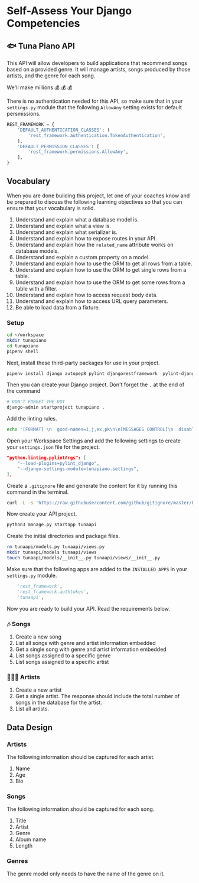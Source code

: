 # Self-Assess Your Django Competencies

## 🐟 Tuna Piano API

This API will allow developers to build applications that recommend songs based on a provided genre. It will manage artists, songs produced by those artists, and the genre for each song.

We'll make millions 💰 💰 💰

There is no authentication needed for this API, so make sure that in your `settings.py` module that the following `AllowAny` setting exists for default persmissions.

```py
REST_FRAMEWORK = {
    'DEFAULT_AUTHENTICATION_CLASSES': (
        'rest_framework.authentication.TokenAuthentication',
    ),
    'DEFAULT_PERMISSION_CLASSES': [
        'rest_framework.permissions.AllowAny',
    ],
}
```

## Vocabulary

When you are done building this project, let one of your coaches know and be prepared to discuss the following learning objectives so that you can ensure that your vocabulary is solid.

1. Understand and explain what a database model is.
2. Understand and explain what a view is.
3. Understand and explain what serializer is.
4. Understand and explain how to expose routes in your API.
5.  Understand and explain how the `related_name` attribute works on database models.
6. Understand and explain a custom property on a model.
7. Understand and explain how to use the ORM to get all rows from a table.
8. Understand and explain how to use the ORM to get single rows from a table.
9. Understand and explain how to use the ORM to get some rows from a table with a filter.
10. Understand and explain how to access request body data.
11. Understand and explain how to access URL query parameters.
12. Be able to load data from a fixture.


### Setup

```sh
cd ~/workspace
mkdir tunapiano
cd tunapiano
pipenv shell
```

Next, install these third-party packages for use in your project.

```sh
pipenv install django autopep8 pylint djangorestframework  pylint-django
```

Then you can create your Django project. Don't forget the `.` at the end of the command

```sh
# DON'T FORGET THE DOT
django-admin startproject tunapiano .
```

Add the linting rules.

```sh
echo '[FORMAT] \n  good-names=i,j,ex,pk\n\n[MESSAGES CONTROL]\n  disable=broad-except,imported-auth-user,missing-class-docstring,no-self-use,abstract-method\n\n[MASTER]\n  disable=C0114,\n' > .pylintrc
```

Open your Workspace Settings and add the following settings to create your `settings.json` file for the project.

```json
"python.linting.pylintArgs": [
    "--load-plugins=pylint_django",
    "--django-settings-module=tunapiano.settings",
],
```

Create a `.gitignore` file and generate the content for it by running this command in the terminal.

```sh
curl -L -s 'https://raw.githubusercontent.com/github/gitignore/master/Python.gitignore' > .gitignore
```

Now create your API project.

```sh
python3 manage.py startapp tunaapi
```

Create the initial directories and package files.

```sh
rm tunaapi/models.py tunaapi/views.py
mkdir tunaapi/models tunaapi/views
touch tunaapi/models/__init__.py tunaapi/views/__init__.py
```

Make sure that the following apps are added to the `INSTALLED_APPS` in your `settings.py` module.

```py
    'rest_framework',
    'rest_framework.authtoken',
    'tunaapi',
```

Now you are ready to build your API. Read the requirements below.

### 🎶 Songs

1. Create a new song
2. List all songs with genre and artist information embedded
3. Get a single song with genre and artist information embedded
4. List songs assigned to a specific genre
5. List songs assigned to a specific artist

### 👩🏾‍🎤 Artists

1. Create a new artist
2. Get a single artist. The response should include the total number of songs in the database for the artist.
3. List all artists.

## Data Design

### Artists

The following information should be captured for each artist.

1. Name
2. Age
3. Bio

### Songs

The following information should be captured for each song.

1. Title
2. Artist
3. Genre
4. Album name
5. Length

### Genres

The genre model only needs to have the name of the genre on it.

